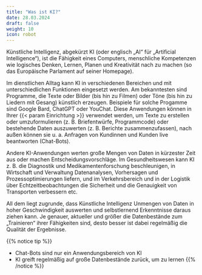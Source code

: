 ```yaml
---
title: "Was ist KI?"
date: 28.03.2024
draft: false
weight: 10
icon: robot
---
```

Künstliche Intelligenz, abgekürzt KI (oder englisch „AI“ für „Artificial Intelligence“), ist die Fähigkeit eines Computers, menschliche Kompetenzen wie logisches Denken, Lernen, Planen und Kreativität nach zu machen (so das Europäische Parlament auf seiner Homepage).

Im dienstlichen Alltag kann KI in verschiedenen Bereichen und mit unterschiedlichen Funktionen eingesetzt werden. Am bekanntesten sind Programme, die Texte oder Bilder (bis hin zu Filmen) oder Töne (bis hin zu Liedern mit Gesang) künstlich erzeugen. Beispiele für solche Progamme sind Google Bard, ChatGPT oder YouChat. Diese Anwendungen können in Ihrer {{< param Einrichtung >}} verwendet werden, um Texte zu erstellen oder umzuformulieren (z. B. Briefentwürfe, Programmcode) oder bestehende Daten auszuwerten (z. B. Berichte zusammenzufassen), nach außen können sie u. a. Anfragen von Kundinnen und Kunden live beantworten (Chat-Bots). 

Andere KI-Anwendungen werten große Mengen von Daten in kürzester Zeit aus oder machen Entscheidungsvorschläge. Im Gesundheitswesen kann KI z. B. die Diagnostik und Medikamentenforschung beschleunigen, in Wirtschaft und Verwaltung Datenanalysen, Vorhersagen und Prozessoptimierungen liefern, und im Verkehrsbereich und in der Logistik über Echtzeitbeobachtungen die Sicherheit und die Genauigkeit von Transporten verbessern etc.

All dem liegt zugrunde, dass Künstliche Intelligenz Unmengen von Daten in hoher Geschwindigkeit auswerten und selbstlernend Erkenntnisse daraus ziehen kann. Je genauer, aktueller und größer die Datenbestände zum „Trainieren“ ihrer Fähigkeiten sind, desto besser ist dabei regelmäßig die Qualität der Ergebnisse.

{{% notice tip %}}
- Chat-Bots sind nur ein Anwendungsbereich von KI
- KI greift regelmäßig auf große Datenbestände zurück, um zu lernen
{{% /notice %}}
